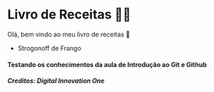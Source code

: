 # Livro de Receitas :man_cook:

Olá, bem vindo ao meu livro de receitas :vulcan_salute:

- Strogonoff de Frango



#### Testando os conhecimentos da aula de Introdução ao Git e Github
##### Creditos: Digital Innovation One
